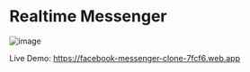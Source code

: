 # Realtime Messenger

![image](https://user-images.githubusercontent.com/80098774/126116229-5181321f-2638-4af7-91d2-17f06b3f14ce.png)



Live Demo: https://facebook-messenger-clone-7fcf6.web.app 
